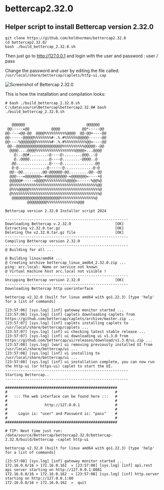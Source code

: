 # bettercap2.32.0

## Helper script to install Bettercap version 2.32.0

```
git clone https://github.com/keldnorman/bettercap2.32.0
cd bettercap2.32.0/
bash ./build_bettercap_2.32.0.sh
```

Then just go to http://127.0.0.1 and login with the user and password : user / pass

Change the password and user by editing the file called:
```/usr/local/share/bettercap/caplets/http-ui.cap```

![Screenshot of Bettercap 2.32.0](https://github.com/keldnorman/bettercap2.32.0/blob/main/bettercap2.32.0.png?raw=true)

This is how the installation and compilation looks:
```
# bash ./build_bettercap_2.32.0.sh C:\data\source\Bettercap\bettercap2.32.0# bash ./build_bettercap_2.32.0.sh 


   @@@@@@                            @@@@@@   
 @@-----=@@          @@@@          @@*-----@@ 
@@----=@@-@@  @@@@%%%%%%%%%%@@@@  @@-@@+----@@
@@------@@@@@%%%%%%%%#-.%.#%%%%%%@@@@@------@@
@@----%@@@@@@@%%%%%%%#-.%.#%%%%%%%%%%@@=----@@
 @@--@@@@@@@@@@@@@@@@@@@@@%%%%%%%%%%@@@@@--@@ 
  @@@@....@@@@%%%%%%%%%%%%%%%%%%@@@@=...@@@@  
    @:..@@#........:@----@:........@@@..:@    
    @..@@@@.........@----@........-@@@@..@    
   @@...............@----@...............@@   
   @-@.............@------@.............@-@   
  @@--@@.........@@-@@@@@@-@@.........@@--@@  
  @@@---=@@@@@@@=-#@@@@@@@@@-=@@@@@@@=----+@  
  @@@@@#-----=@@@@%%%%%%%%%%@@@@=------%@@%@  
  @%%%%%%%%%%%%%%%%%%%%%%%%%%%%%%%%%%%%%%%@@  
  @%%%@@@@@%%%%%%%%%%%%%%%%%%%%%%%%%%%%%%%%@  
  @%%%%%%%%%%%%%%%%%%%%%%%%%%%%%%%%%%%%%%%%@  
   @@@@@@@@@@@@@@@@@@@@@@%%%%%%%%%%%%%%%%@    
          @@@@@@@@@%%%%%%%%%%%%%%@@@          

Bettercap version 2.32.0 Installer script 2024

--------------------------------------------------------
Downloading Bettercap v.2.32.0                    [OK]
Extracting v2.32.0.tar.gz                         [OK]
Deleting the v2.32.0.tar.gz file                  [OK]
--------------------------------------------------------
Compiling Bettercap version 2.32.0                
--------------------------------------------------------
@ Building for all ...

@ Building linux/amd64 ...
@ Creating archive bettercap_linux_amd64_2.32.0.zip ...
ping: arc.local: Name or service not known
@ Virtual machine host arc.local not visible !
--------------------------------------------------------
Unzipping Bettercap version 2.32.0                [OK]
--------------------------------------------------------
Downloading Bettercap http userinterface          

bettercap v2.32.0 (built for linux amd64 with go1.22.3) [type 'help' for a list of commands]

[23:57:06] [sys.log] [inf] gateway monitor started ...
[23:57:06] [sys.log] [inf] caplets downloading caplets from https://github.com/bettercap/caplets/archive/master.zip ...
[23:57:07] [sys.log] [inf] caplets installing caplets to /usr/local/share/bettercap/caplets ...
[23:57:07] [sys.log] [inf] ui checking latest stable release ...
[23:57:07] [sys.log] [inf] ui downloading ui v1.3.0 from https://github.com/bettercap/ui/releases/download/v1.3.0/ui.zip ...
[23:57:08] [sys.log] [war] ui removing previously installed UI from /usr/local/share/bettercap/ui ...
[23:57:08] [sys.log] [inf] ui installing to /usr/local/share/bettercap/ui ...
[23:57:08] [sys.log] [inf] ui installation complete, you can now run the http-ui (or https-ui) caplet to start the UI.
--------------------------------------------------------
Starting Bettercap..                              
--------------------------------------------------------

###################################################
#                                                 #
#   ::: The web interface can be found here :::   #
#                                                 #
#                 http://127.0.0.1                #
#                                                 #
#     Login is: "user" and Password is: "pass"    #
#                                                 #
###################################################

# TIP: Next time just run: /data/source/Bettercap/bettercap2.32.0/bettercap-2.32.0/build/bettercap -caplet http-ui

bettercap v2.32.0 (built for linux amd64 with go1.22.3) [type 'help' for a list of commands]

[23:57:08] [sys.log] [inf] gateway monitor started ...
172.16.0.0/16 > 172.16.0.162  » [23:57:08] [sys.log] [inf] api.rest api server starting on http://127.0.0.1:8081
172.16.0.0/16 > 172.16.0.162  » [23:57:08] [sys.log] [inf] http.server starting on http://127.0.0.1:80
172.16.0.0/16 > 172.16.0.162  »  quit
```
